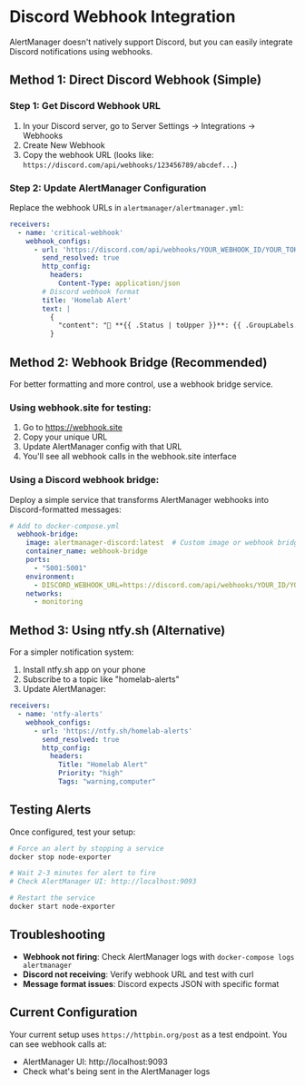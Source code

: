 # Discord Webhook Integration

AlertManager doesn't natively support Discord, but you can easily integrate Discord notifications using webhooks.

## Method 1: Direct Discord Webhook (Simple)

### Step 1: Get Discord Webhook URL
1. In your Discord server, go to Server Settings → Integrations → Webhooks
2. Create New Webhook
3. Copy the webhook URL (looks like: `https://discord.com/api/webhooks/123456789/abcdef...`)

### Step 2: Update AlertManager Configuration

Replace the webhook URLs in `alertmanager/alertmanager.yml`:

```yaml
receivers:
  - name: 'critical-webhook'
    webhook_configs:
      - url: 'https://discord.com/api/webhooks/YOUR_WEBHOOK_ID/YOUR_TOKEN'
        send_resolved: true
        http_config:
          headers:
            Content-Type: application/json
        # Discord webhook format
        title: 'Homelab Alert'
        text: |
          {
            "content": "🚨 **{{ .Status | toUpper }}**: {{ .GroupLabels.alertname }}\n**Instance**: {{ .CommonLabels.instance }}\n**Description**: {{ range .Alerts }}{{ .Annotations.description }}{{ end }}"
          }
```

## Method 2: Webhook Bridge (Recommended)

For better formatting and more control, use a webhook bridge service.

### Using webhook.site for testing:
1. Go to https://webhook.site
2. Copy your unique URL
3. Update AlertManager config with that URL
4. You'll see all webhook calls in the webhook.site interface

### Using a Discord webhook bridge:
Deploy a simple service that transforms AlertManager webhooks into Discord-formatted messages:

```yaml
# Add to docker-compose.yml
  webhook-bridge:
    image: alertmanager-discord:latest  # Custom image or webhook bridge
    container_name: webhook-bridge
    ports:
      - "5001:5001"
    environment:
      - DISCORD_WEBHOOK_URL=https://discord.com/api/webhooks/YOUR_ID/YOUR_TOKEN
    networks:
      - monitoring
```

## Method 3: Using ntfy.sh (Alternative)

For a simpler notification system:

1. Install ntfy.sh app on your phone
2. Subscribe to a topic like "homelab-alerts"
3. Update AlertManager:

```yaml
receivers:
  - name: 'ntfy-alerts'
    webhook_configs:
      - url: 'https://ntfy.sh/homelab-alerts'
        send_resolved: true
        http_config:
          headers:
            Title: "Homelab Alert"
            Priority: "high"
            Tags: "warning,computer"
```

## Testing Alerts

Once configured, test your setup:

```bash
# Force an alert by stopping a service
docker stop node-exporter

# Wait 2-3 minutes for alert to fire
# Check AlertManager UI: http://localhost:9093

# Restart the service
docker start node-exporter
```

## Troubleshooting

- **Webhook not firing**: Check AlertManager logs with `docker-compose logs alertmanager`
- **Discord not receiving**: Verify webhook URL and test with curl
- **Message format issues**: Discord expects JSON with specific format

## Current Configuration

Your current setup uses `https://httpbin.org/post` as a test endpoint. You can see webhook calls at:
- AlertManager UI: http://localhost:9093
- Check what's being sent in the AlertManager logs